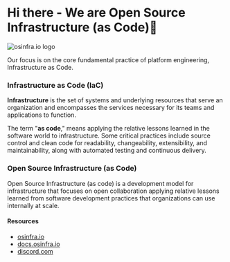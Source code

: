 # Hi there - We are Open Source Infrastructure (as Code)👋

![osinfra.io logo](https://user-images.githubusercontent.com/1610100/201447635-064be8ae-23ee-47bf-8a80-39f8b1a23cd1.png)

Our focus is on the core fundamental practice of platform engineering, Infrastructure as Code.

### Infrastructure as Code (IaC)

**Infrastructure** is the set of systems and underlying resources that serve an organization and encompasses the services necessary for its teams and applications to function.

The term "**as code**," means applying the relative lessons learned in the software world to infrastructure. Some critical practices include source control and clean code for readability, changeability, extensibility, and maintainability, along with automated testing and continuous delivery.

### Open Source Infrastructure (as Code)

Open Source Infrastructure (as code) is a development model for infrastructure that focuses on open collaboration applying relative lessons learned from software development practices that organizations can use internally at scale.

#### Resources

- [osinfra.io](https://www.osinfra.io)
- [docs.osinfra.io](https://docs.osinfra.io)
- [discord.com](https://discord.gg/QMC5PGY8rJ)
